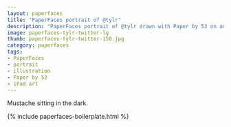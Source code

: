 ```yaml
---
layout: paperfaces
title: "PaperFaces portrait of @tylr"
description: "PaperFaces portrait of @tylr drawn with Paper by 53 on an iPad."
image: paperfaces-tylr-twitter-lg
thumb: paperfaces-tylr-twitter-150.jpg
category: paperfaces
tags: 
- PaperFaces
- portrait
- illustration
- Paper by 53
- iPad art
---
```


Mustache sitting in the dark.

{% include paperfaces-boilerplate.html %}